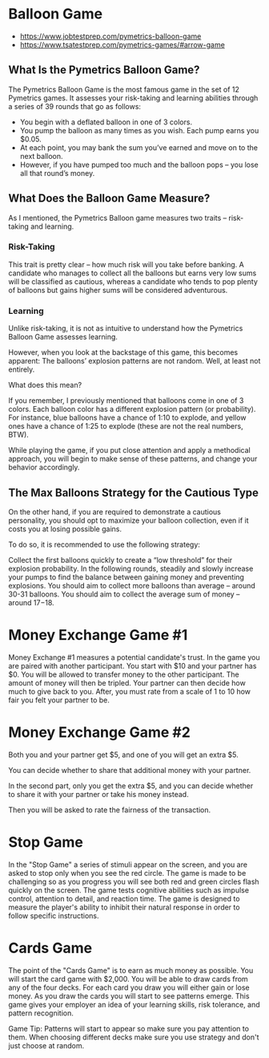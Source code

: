 # Balloon Game
- https://www.jobtestprep.com/pymetrics-balloon-game
- https://www.tsatestprep.com/pymetrics-games/#arrow-game
## What Is the Pymetrics Balloon Game?
The Pymetrics Balloon Game is the most famous game in the set of 12 Pymetrics games. It assesses your risk-taking and learning abilities through a series of 39 rounds that go as follows:
- You begin with a deflated balloon in one of 3 colors.
- You pump the balloon as many times as you wish. Each pump earns you $0.05.
- At each point, you may bank the sum you’ve earned and move on to the next balloon.
- However, if you have pumped too much and the balloon pops – you lose all that round’s money.
## What Does the Balloon Game Measure?
As I mentioned, the Pymetrics Balloon game measures two traits – risk-taking and learning.
### Risk-Taking
This trait is pretty clear – how much risk will you take before banking.
A candidate who manages to collect all the balloons but earns very low sums will be classified as cautious, whereas a candidate who tends to pop plenty of balloons but gains higher sums will be considered adventurous.
### Learning
Unlike risk-taking, it is not as intuitive to understand how the Pymetrics Balloon Game assesses learning.

However, when you look at the backstage of this game, this becomes apparent:
The balloons’ explosion patterns are not random. Well, at least not entirely.

What does this mean?

If you remember, I previously mentioned that balloons come in one of 3 colors. Each balloon color has a different explosion pattern (or probability). For instance, blue balloons have a chance of 1:10 to explode, and yellow ones have a chance of 1:25 to explode (these are not the real numbers, BTW).

While playing the game, if you put close attention and apply a methodical approach, you will begin to make sense of these patterns, and change your behavior accordingly.

## The Max Balloons Strategy for the Cautious Type
On the other hand, if you are required to demonstrate a cautious personality, you should opt to maximize your balloon collection, even if it costs you at losing possible gains.

To do so, it is recommended to use the following strategy:

Collect the first balloons quickly to create a “low threshold” for their explosion probability.
In the following rounds, steadily and slowly increase your pumps to find the balance between gaining money and preventing explosions.
You should aim to collect more balloons than average – around 30-31 balloons.
You should aim to collect the average sum of money – around $17-$18.

# Money Exchange Game #1
Money Exchange #1 measures a potential candidate's trust. In the game you are paired with another participant. You start with $10 and your partner has $0. You will be allowed to transfer money to the other participant. The amount of money will then be tripled. Your partner can then decide how much to give back to you. After, you must rate from a scale of 1 to 10 how fair you felt your partner to be.

# Money Exchange Game #2
Both you and your partner get $5, and one of you will get an extra $5.

You can decide whether to share that additional money with your partner.

In the second part, only you get the extra $5, and you can decide whether to share it with your partner or take his money instead.

Then you will be asked to rate the fairness of the transaction.

# Stop Game
In the "Stop Game" a series of stimuli appear on the screen, and you are asked to stop only when you see the red circle. The game is made to be challenging so as you progress you will see both red and green circles flash quickly on the screen. The game tests cognitive abilities such as impulse control, attention to detail, and reaction time. The game is designed to measure the player's ability to inhibit their natural response in order to follow specific instructions.

# Cards Game
The point of the "Cards Game" is to earn as much money as possible. You will start the card game with $2,000. You will be able to draw cards from any of the four decks. For each card you draw you will either gain or lose money. As you draw the cards you will start to see patterns emerge. This game gives your employer an idea of your learning skills, risk tolerance, and pattern recognition.

Game Tip: Patterns will start to appear so make sure you pay attention to them. When choosing different decks make sure you use strategy and don't just choose at random.